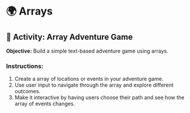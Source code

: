 # 🌍 Arrays

## 🎯 Activity: Array Adventure Game

**Objective:** Build a simple text-based adventure game using arrays.

### Instructions:
1. Create a array of locations or events in your adventure game.
2. Use user input to navigate through the array and explore different outcomes.
3. Make it interactive by having users choose their path and see how the array of events changes.
